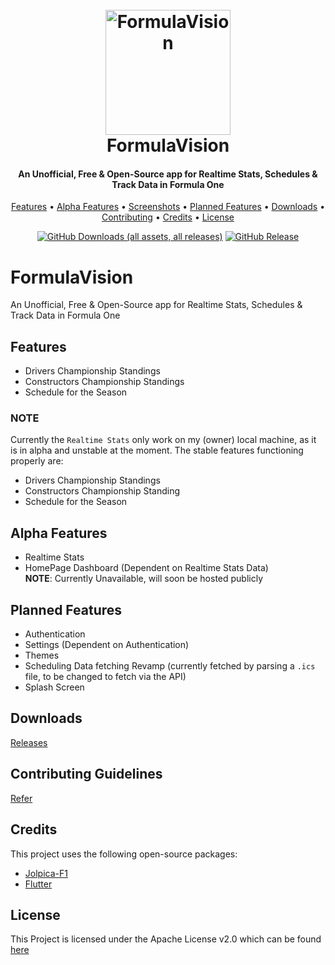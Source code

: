 
<h1 align="center">
  <br>
    <a href="https://github.com/skat9234/formula-vision"><img src="https://github.com/user-attachments/assets/c7363ebc-9bd2-47bf-b631-49e61968f9d6" alt="FormulaVision" width="200"></a>
  <br>
  FormulaVision
  <br>
</h1>

<h4 align="center">An Unofficial, Free & Open-Source app for Realtime Stats, Schedules & Track Data in Formula One</h4>

<p align="center">
  <a href="#features">Features</a> •
  <a href="#alpha-features">Alpha Features</a> •
  <a href="#screenshots">Screenshots</a> •
  <a href="#planned-features">Planned Features</a> •
  <a href="#downloads">Downloads</a> •
  <a href="https://github.com/shreyas-kamat/formula-vision/blob/main/CONTRIBUTING.md">Contributing</a> •
  <a href="#credits">Credits</a> •
  <a href="#license">License</a>
</p>

<div align="center">
  
  [![GitHub Downloads (all assets, all releases)](https://img.shields.io/github/downloads/skat9234/formula-vision/total)](https://github.com/skat9234/formula-vision/releases/latest)
  [![GitHub Release](https://img.shields.io/github/v/release/skat9234/formula-vision?display_name=tag)](https://github.com/skat9234/formula-vision/releases/latest)
  
</div>




# FormulaVision
An Unofficial, Free & Open-Source app for Realtime Stats, Schedules & Track Data in Formula One

## Features
- Drivers Championship Standings
- Constructors Championship Standings
- Schedule for the Season

### NOTE
Currently the `Realtime Stats` only work on my (owner) local machine, as it is in alpha and unstable at the moment.
The stable features functioning properly are:
  -  Drivers Championship Standings
  -  Constructors Championship Standing
  -  Schedule for the Season

## Alpha Features
  - Realtime Stats
  - HomePage Dashboard (Dependent on Realtime Stats Data) \
**NOTE**: Currently Unavailable, will soon be hosted publicly

## Planned Features
  - Authentication
  - Settings (Dependent on Authentication)
  - Themes
  - Scheduling Data fetching Revamp (currently fetched by parsing a `.ics` file, to be changed to fetch via the API)
  - Splash Screen

## Downloads
[Releases](https://github.com/skat9234/formula-vision/releases)

## Contributing Guidelines
[Refer](https://github.com/shreyas-kamat/formula-vision/blob/main/CONTRIBUTING.md)

## Credits
This project uses the following open-source packages:
- [Jolpica-F1](https://github.com/jolpica/jolpica-f1)
- [Flutter](https://flutter.dev/)

## License
This Project is licensed under the Apache License v2.0 which can be found [here](https://github.com/skat9234/formula-vision/blob/main/LICENSE)
